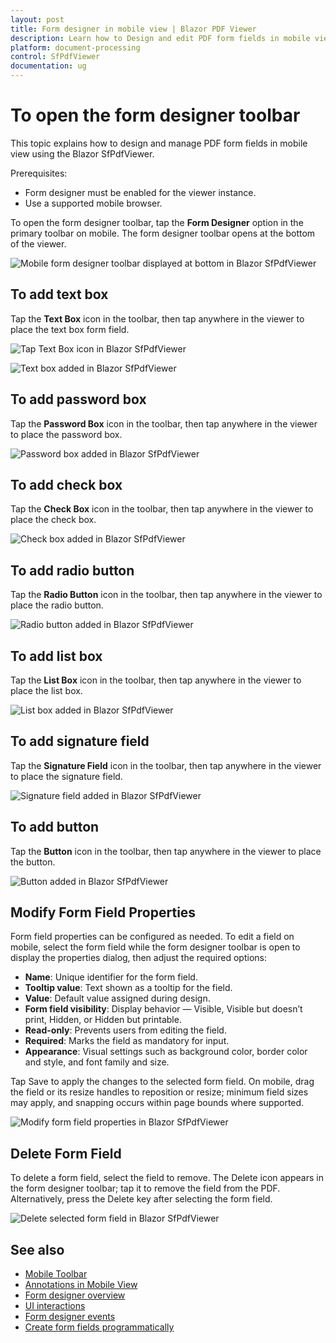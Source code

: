 ```yaml
---
layout: post
title: Form designer in mobile view | Blazor PDF Viewer
description: Learn how to Design and edit PDF form fields in mobile view in the Syncfusion Blazor SfPdfViewer component.
platform: document-processing
control: SfPdfViewer
documentation: ug
---
```


# To open the form designer toolbar

This topic explains how to design and manage PDF form fields in mobile view using the Blazor SfPdfViewer.

Prerequisites:
- Form designer must be enabled for the viewer instance.
- Use a supported mobile browser.

To open the form designer toolbar, tap the **Form Designer** option in the primary toolbar on mobile. The form designer toolbar opens at the bottom of the viewer.

![Mobile form designer toolbar displayed at bottom in Blazor SfPdfViewer](../form-designer/form-designer-images/formDesinger-toolbar.png)

## To add text box

Tap the **Text Box** icon in the toolbar, then tap anywhere in the viewer to place the text box form field.

![Tap Text Box icon in Blazor SfPdfViewer](../form-designer/form-designer-images/formDesinger-Textbox.png)

![Text box added in Blazor SfPdfViewer](../form-designer/form-designer-images/formDesinger-Textbox-added.png)

## To add password box

Tap the **Password Box** icon in the toolbar, then tap anywhere in the viewer to place the password box.

![Password box added in Blazor SfPdfViewer](../form-designer/form-designer-images/formDesinger-Password.png)

## To add check box

Tap the **Check Box** icon in the toolbar, then tap anywhere in the viewer to place the check box.

![Check box added in Blazor SfPdfViewer](../form-designer/form-designer-images/formDesinger-CheckBox.png)

## To add radio button

Tap the **Radio Button** icon in the toolbar, then tap anywhere in the viewer to place the radio button.

![Radio button added in Blazor SfPdfViewer](../form-designer/form-designer-images/formDesinger-Radio.png)

## To add list box

Tap the **List Box** icon in the toolbar, then tap anywhere in the viewer to place the list box.

![List box added in Blazor SfPdfViewer](../form-designer/form-designer-images/formDesinger-ListBox.png)

## To add signature field

Tap the **Signature Field** icon in the toolbar, then tap anywhere in the viewer to place the signature field.

![Signature field added in Blazor SfPdfViewer](../form-designer/form-designer-images/formDesinger-Signature.png)

## To add button

Tap the **Button** icon in the toolbar, then tap anywhere in the viewer to place the button.

![Button added in Blazor SfPdfViewer](../form-designer/form-designer-images/formDesinger-Button.png)

## Modify Form Field Properties

Form field properties can be configured as needed. To edit a field on mobile, select the form field while the form designer toolbar is open to display the properties dialog, then adjust the required options:

- **Name**: Unique identifier for the form field.
- **Tooltip value**: Text shown as a tooltip for the field.
- **Value**: Default value assigned during design.
- **Form field visibility**: Display behavior — Visible, Visible but doesn’t print, Hidden, or Hidden but printable.
- **Read-only**: Prevents users from editing the field.
- **Required**: Marks the field as mandatory for input.
- **Appearance**: Visual settings such as background color, border color and style, and font family and size.

Tap Save to apply the changes to the selected form field. On mobile, drag the field or its resize handles to reposition or resize; minimum field sizes may apply, and snapping occurs within page bounds where supported.

![Modify form field properties in Blazor SfPdfViewer](../form-designer/form-designer-images/formDesinger-properties.png)

## Delete Form Field

To delete a form field, select the field to remove. The Delete icon appears in the form designer toolbar; tap it to remove the field from the PDF. Alternatively, press the Delete key after selecting the form field.

![Delete selected form field in Blazor SfPdfViewer](../form-designer/form-designer-images/formDesinger-delete.png)

## See also

* [Mobile Toolbar](../mobile-toolbar)
* [Annotations in Mobile View](../annotation/annotations-in-mobile-view)
* [Form designer overview](../form-designer/overview)
* [UI interactions](../form-designer/ui-interactions)
* [Form designer events](../form-designer/events)
* [Create form fields programmatically](../form-designer/create-programmatically)